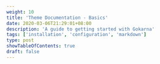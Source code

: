 ```yaml
---
weight: 10
title: 'Theme Documentation - Basics'
date: 2020-03-06T21:29:01+08:00
description: 'A guide to getting started with Gokarna'
tags: ['installation', 'configuration', 'markdown']
type: post
showTableOfContents: true
draft: false
---
```

